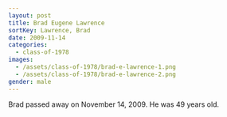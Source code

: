 ```yaml
---
layout: post
title: Brad Eugene Lawrence
sortKey: Lawrence, Brad
date: 2009-11-14
categories:
  - class-of-1978
images:
  - /assets/class-of-1978/brad-e-lawrence-1.png
  - /assets/class-of-1978/brad-e-lawrence-2.png
gender: male
---
```

Brad passed away on November 14, 2009.  He was 49 years old.
